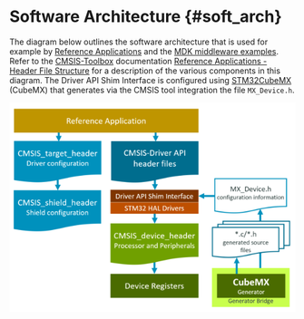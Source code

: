 # Software Architecture {#soft_arch}

The diagram below outlines the software architecture that is used for example
by [Reference Applications](https://github.com/Open-CMSIS-Pack/cmsis-toolbox/blob/main/docs/ReferenceApplications.md) and
the [MDK middleware examples](https://github.com/ARM-software/MDK-Middleware/tree/main/Examples).
Refer to the [CMSIS-Toolbox](https://github.com/Open-CMSIS-Pack/cmsis-toolbox/blob/main/docs/README.md) 
documentation [Reference Applications - Header File Structure](https://github.com/Open-CMSIS-Pack/cmsis-toolbox/blob/main/docs/ReferenceApplications.md#header-file-structure)
for a description of the various components in this diagram.
The Driver API Shim Interface is configured using [STM32CubeMX](https://www.st.com/en/development-tools/stm32cubemx.html) (CubeMX)
that generates via the CMSIS tool integration the file `MX_Device.h`.

![Software Architecture](./SW-Architecture.png "Software Architecture")
